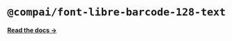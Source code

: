 # `@compai/font-libre-barcode-128-text`

[**Read the docs &rarr;**](https://components.ai/docs/typefaces/libre-barcode-128-text)
